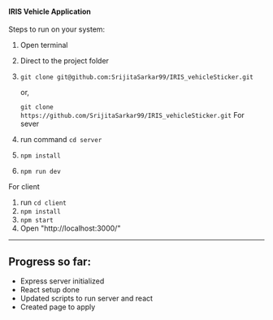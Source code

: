 #### IRIS Vehicle Application

Steps to run on your system:


1. Open terminal
2. Direct to the project folder
3. `git clone git@github.com:SrijitaSarkar99/IRIS_vehicleSticker.git`
   
   or,

   `git clone https://github.com/SrijitaSarkar99/IRIS_vehicleSticker.git`
For sever
1. run command `cd server`
2. `npm install`
3. `npm run dev`

For client
1. run `cd client`
2. `npm install`
3. `npm start`
4. Open "http://localhost:3000/"

-----

## Progress so far:
- Express server initialized
- React setup done
- Updated scripts to run server and react
- Created page to apply
